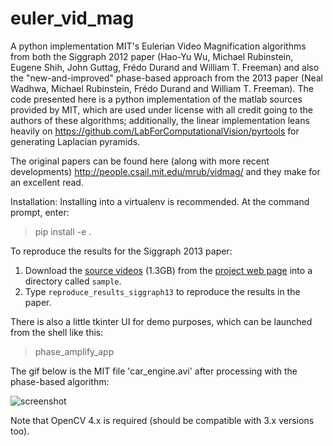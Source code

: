 euler_vid_mag
=============

A python implementation MIT's Eulerian Video Magnification algorithms from both the Siggraph 2012 paper (Hao-Yu Wu, Michael Rubinstein, Eugene Shih, John Guttag, Frédo Durand and William T. Freeman) and also the "new-and-improved" phase-based approach from the 2013 paper (Neal Wadhwa, Michael Rubinstein, Frédo Durand and William T. Freeman). The code presented here is a python implementation of the matlab sources provided by MIT, which are used under license with all credit going to the authors of these algorithms; additionally, the linear implementation leans heavily on https://github.com/LabForComputationalVision/pyrtools for generating Laplacian pyramids.

The original papers can be found here (along with more recent developments) http://people.csail.mit.edu/mrub/vidmag/ and they make for an excellent read.

Installation:
Installing into a virtualenv is recommended. At the command prompt, enter:
> pip install -e .

To reproduce the results for the Siggraph 2013 paper:
1) Download the [source videos][videos] (1.3GB) from the
  [project web page][phase] into a directory called `sample`.
2) Type `reproduce_results_siggraph13` to reproduce the results in the paper. 

[videos]: http://people.csail.mit.edu/nwadhwa/phase-video/video/Source%20and%20Result%20Videos.zip
[phase]: http://people.csail.mit.edu/nwadhwa/phase-video/

There is also a little tkinter UI for demo purposes, which can be launched from the shell like this:
> phase_amplify_app

The gif below is the MIT file 'car_engine.avi' after processing with the phase-based algorithm:

![screenshot](https://raw.githubusercontent.com/aloyisus/euler_vid_mag/master/car_engine_pb.gif)

Note that OpenCV 4.x is required (should be compatible with 3.x versions too).

